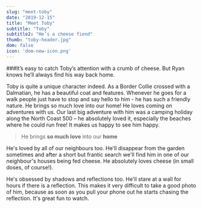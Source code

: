 ```yaml
---
slug: "meet-toby"
date: "2019-12-15"
title: "Meet Toby"
subtitle: "Toby"
subtitle2: "He’s a cheese fiend"
thumb: "toby-header.jpg"
dom: false
icon: 'dom-new-icon.png'
---
```


###It’s easy to catch Toby’s attention with a crumb of cheese. But Ryan knows he’ll always find his way back home.

Toby is quite a unique character indeed. As a Border Collie crossed with a Dalmatian, he has a beautiful coat and features. Whenever he goes for a walk people just have to stop and say hello to him - he has such a friendly nature. He brings so much love into our home! He loves coming on adventures with us. Our last big adventure with him was a camping holiday along the North Coast 500 – he absolutely loved it, especially the beaches where he could run free! It makes us happy to see him happy.

> He brings **so much love** into our **home**

He's loved by all of our neighbours too. He'll disappear from the garden sometimes and after a short but frantic search we'll find him in one of our neighbour's houses being fed cheese. He absolutely loves cheese (in small doses, of course!).

He's obsessed by shadows and reflections too. He'll stare at a wall for hours if there is a reflection. This makes it very difficult to take a good photo of him, because as soon as you pull your phone out he starts chasing the reflection. It's great fun to watch.
